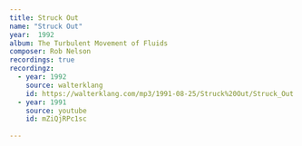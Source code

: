 ```yaml
---
title: Struck Out
name: "Struck Out"
year:  1992
album: The Turbulent Movement of Fluids
composer: Rob Nelson
recordings: true
recordingz:
  - year: 1992
    source: walterklang
    id: https://walterklang.com/mp3/1991-08-25/Struck%20Out/Struck_Out.mp3
  - year: 1991
    source: youtube
    id: mZiQjRPc1sc
 
---
```



